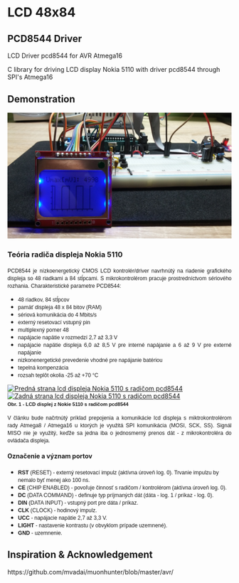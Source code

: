 # LCD 48x84
<h2>PCD8544 Driver</h2>

<p>LCD Driver pcd8544 for AVR Atmega16</p>
<p>C library for driving LCD display Nokia 5110 with driver pcd8544 through SPI's Atmega16</p>

<h2>Demonstration</h2>
<img src="pcd8544.jpg" />

<h3 style="text-align:justify">Teória radiča&nbsp;displeja&nbsp;Nokia 5110</h3>

<p style="text-align:justify"><span style="font-size:12px"><span style="font-family:verdana,geneva,sans-serif">PCD8544 je nízkoenergetický CMOS LCD kontrolér/driver navrhnútý na riadenie grafického displeja so 48 riadkami a 84 stĺpcami. S mikrokontrolérom pracuje prostredníctvom sériového rozhania. Charakteristické parametre PCD8544:</span></span></p>

<ul>
	<li style="text-align:justify"><span style="font-size:12px"><span style="font-family:verdana,geneva,sans-serif">48 riadkov, 84 stĺpcov&nbsp;</span></span></li>
	<li style="text-align:justify"><span style="font-size:12px"><span style="font-family:verdana,geneva,sans-serif">pamäť displeja 48 x 84 bitov (</span></span><span style="font-family:verdana,geneva,sans-serif; font-size:12px">RAM)</span></li>
	<li style="text-align:justify"><span style="font-size:12px"><span style="font-family:verdana,geneva,sans-serif">sériová komunikácia do 4 Mbits/s</span></span></li>
	<li style="text-align:justify"><span style="font-size:12px"><span style="font-family:verdana,geneva,sans-serif">externý resetovací vstupný pin</span></span></li>
	<li style="text-align:justify"><span style="font-size:12px"><span style="font-family:verdana,geneva,sans-serif">multiplexný pomer 48</span></span></li>
	<li style="text-align:justify"><span style="font-size:12px"><span style="font-family:verdana,geneva,sans-serif">napájacie napätie v rozmedzí 2,7 až 3,3 V</span></span></li>
	<li style="text-align:justify"><span style="font-size:12px"><span style="font-family:verdana,geneva,sans-serif">napájacie napätie displeja 6,0 až 8,5 V pre interné napájanie a 6 až 9 V pre externé napájanie</span></span></li>
	<li style="text-align:justify"><span style="font-size:12px"><span style="font-family:verdana,geneva,sans-serif">nizkonenergetické prevedenie vhodné pre napájanie batériou</span></span></li>
	<li style="text-align:justify"><span style="font-size:12px"><span style="font-family:verdana,geneva,sans-serif">tepelná kompenzácia</span></span></li>
	<li style="text-align:justify"><span style="font-size:12px"><span style="font-family:verdana,geneva,sans-serif">rozsah teplôt okolia -25 až +70 °C</span></span></li>
</ul>

<p><a href="/Public/images/atmel/atmega8/pcd8544/nokia-lcd-back.jpg" target="_blank"><img alt="Predná strana lcd displeja Nokia 5110 s radičom pcd8544" src="/Public/images/atmel/atmega8/pcd8544/nokia-lcd-front.jpg" style="height:400px; width:400px" /><img alt="Zadná strana lcd displeja Nokia 5110 s radičom pcd8544" src="/Public/images/atmel/atmega8/pcd8544/nokia-lcd-back.jpg" style="height:400px; width:400px" /></a><br />
<span style="font-size:11px"><strong><span style="font-family:arial,helvetica,sans-serif">Obr. 1 - LCD displej z Nokie 5110 s radičom pcd8544</span></strong></span></p>

<p style="text-align:justify"><span style="font-family:verdana,geneva,sans-serif"><span style="font-size:12px">V článku bude&nbsp;načrtnútý&nbsp;príklad&nbsp;prepojenia a komunikácie lcd displeja s&nbsp;miktrokontrolérom rady Atmega8 / Atmega16 u ktorých je využitá SPI&nbsp;komunikácia&nbsp;(MOSI, SCK, SS). Signál MISO nie je využitý, keďže sa jedna iba o jednosmerný prenos dát - z mikrokontroléra do ovládača displeja.</span></span></p>

<h4>Označenie a význam portov</h4>

<ul>
	<li><span style="font-size:12px"><span style="font-family:verdana,geneva,sans-serif"><strong>RST</strong> (RESET) - externý&nbsp;resetovací impulz&nbsp;(aktívna úroveň log. 0). Trvanie impulzu by nemalo byť menej ako 100 ns.</span></span></li>
	<li><span style="font-size:12px"><span style="font-family:verdana,geneva,sans-serif"><strong>CE</strong> (CHIP ENABLED) - povoľuje činnosť s radičom / kontrolérom (aktívna úroveň log. 0).</span></span></li>
	<li><span style="font-size:12px"><span style="font-family:verdana,geneva,sans-serif"><strong>DC</strong> (DATA COMMAND) - definuje typ príjmaných dát (dáta - log. 1 /&nbsp;príkaz - log. 0).</span></span></li>
	<li><span style="font-size:12px"><span style="font-family:verdana,geneva,sans-serif"><strong>DIN </strong>(DATA INPUT)<strong>&nbsp;</strong>- vstupný port pre dáta / príkaz.</span></span></li>
	<li><span style="font-size:12px"><span style="font-family:verdana,geneva,sans-serif"><strong>CLK</strong>&nbsp;(CLOCK) - hodinový impulz.</span></span></li>
	<li><span style="font-size:12px"><span style="font-family:verdana,geneva,sans-serif"><strong>UCC</strong>&nbsp;- napájacie napätie 2,7 až 3,3 V.</span></span></li>
	<li><span style="font-size:12px"><span style="font-family:verdana,geneva,sans-serif"><strong>LIGHT</strong>&nbsp;- nastavenie kontrastu (v obvyklom prípade&nbsp;uzemnené).</span></span></li>
	<li><span style="font-size:12px"><span style="font-family:verdana,geneva,sans-serif"><strong>GND</strong>&nbsp;- uzemnenie.</span></span></li>
</ul>

<h2>Inspiration & Acknowledgement</h2>
https://github.com/mvadai/muonhunter/blob/master/avr/
